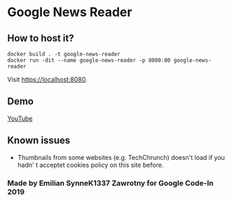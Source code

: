 # Google News Reader
## How to host it?
```
docker build . -t google-news-reader
docker run -dit --name google-news-reader -p 8080:80 google-news-reader
```
Visit [https://localhost:8080](https://localhost:8080).

## Demo
[YouTube](https://www.youtube.com/watch?v=wgZcFDD8q00)

## Known issues
- Thumbnails from some websites (e.g. TechChrunch) doesn't load if you hadn' t acceptet cookies policy on this site before.

### Made by Emilian **SynneK1337** Zawrotny for Google Code-In 2019
